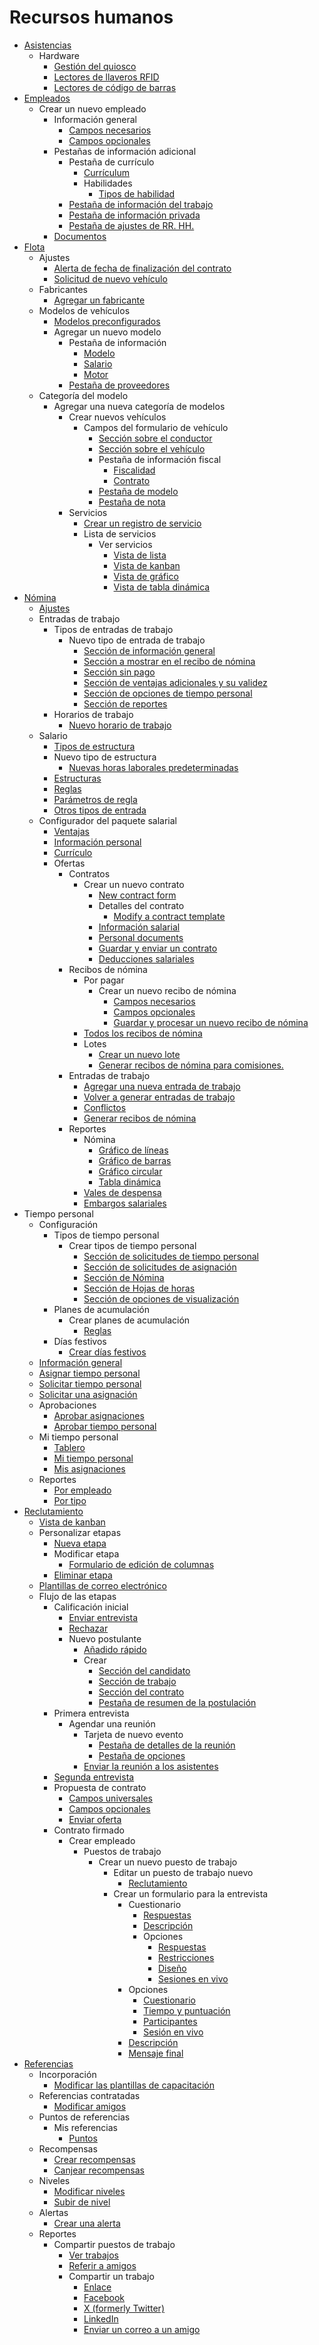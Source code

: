 # Recursos humanos

  * [Asistencias](hr/attendances)
    * Hardware
      * [Gestión del quiosco](hr/attendances/hardware#kiosk-management)
      * [Lectores de llaveros RFID](hr/attendances/hardware#rfid-key-fob-readers)
      * [Lectores de código de barras](hr/attendances/hardware#barcode-scanners)
  * [Empleados](hr/employees)
    * Crear un nuevo empleado
      * Información general
        * [Campos necesarios](hr/employees/new_employee#required-fields)
        * [Campos opcionales](hr/employees/new_employee#optional-fields)
      * Pestañas de información adicional
        * Pestaña de currículo
          * [Currículum](hr/employees/new_employee#resume)
          * Habilidades
            * [Tipos de habilidad](hr/employees/new_employee#skill-types)
        * [Pestaña de información del trabajo](hr/employees/new_employee#work-information-tab)
        * [Pestaña de información privada](hr/employees/new_employee#private-information-tab)
        * [Pestaña de ajustes de RR. HH.](hr/employees/new_employee#hr-settings-tab)
      * [Documentos](hr/employees/new_employee#documents)
  * [Flota](hr/fleet)
    * Ajustes
      * [Alerta de fecha de finalización del contrato](hr/fleet#end-date-contract-alert)
      * [Solicitud de nuevo vehículo](hr/fleet#new-vehicle-request)
    * Fabricantes
      * [Agregar un fabricante](hr/fleet#add-a-manufacturer)
    * Modelos de vehículos
      * [Modelos preconfigurados](hr/fleet#preconfigured-models)
      * Agregar un nuevo modelo
        * Pestaña de información
          * [Modelo](hr/fleet#model)
          * [Salario](hr/fleet#salary)
          * [Motor](hr/fleet#engine)
        * [Pestaña de proveedores](hr/fleet#vendors-tab)
    * Categoría del modelo
      * Agregar una nueva categoría de modelos
        * Crear nuevos vehículos
          * Campos del formulario de vehículo
            * [Sección sobre el conductor](hr/fleet/new_vehicle#driver-section)
            * [Sección sobre el vehículo](hr/fleet/new_vehicle#vehicle-section)
            * Pestaña de información fiscal
              * [Fiscalidad](hr/fleet/new_vehicle#fiscality)
              * [Contrato](hr/fleet/new_vehicle#contract)
            * [Pestaña de modelo](hr/fleet/new_vehicle#model-tab)
            * [Pestaña de nota](hr/fleet/new_vehicle#note-tab)
        * Servicios
          * [Crear un registro de servicio](hr/fleet/service#create-a-service-record)
          * Lista de servicios
            * Ver servicios
              * [Vista de lista](hr/fleet/service#list-view)
              * [Vista de kanban](hr/fleet/service#kanban-view)
              * [Vista de gráfico](hr/fleet/service#graph-view)
              * [Vista de tabla dinámica](hr/fleet/service#pivot-view)
  * [Nómina](hr/payroll)
    * [Ajustes](hr/payroll#settings)
    * Entradas de trabajo
      * Tipos de entradas de trabajo
        * Nuevo tipo de entrada de trabajo
          * [Sección de información general](hr/payroll#general-information-section)
          * [Sección a mostrar en el recibo de nómina](hr/payroll#display-in-payslip-section)
          * [Sección sin pago](hr/payroll#unpaid-section)
          * [Sección de ventajas adicionales y su validez](hr/payroll#valid-for-advantages-section)
          * [Sección de opciones de tiempo personal](hr/payroll#time-off-options-section)
          * [Sección de reportes](hr/payroll#reporting-section)
      * Horarios de trabajo
        * [Nuevo horario de trabajo](hr/payroll#new-working-schedule)
    * Salario
      * [Tipos de estructura](hr/payroll#structure-types)
      * Nuevo tipo de estructura
        * [Nuevas horas laborales predeterminadas](hr/payroll#new-default-working-hours)
      * [Estructuras](hr/payroll#structures)
      * [Reglas](hr/payroll#rules)
      * [Parámetros de regla](hr/payroll#rule-parameters)
      * [Otros tipos de entrada](hr/payroll#other-input-types)
    * Configurador del paquete salarial
      * [Ventajas](hr/payroll#advantages)
      * [Información personal](hr/payroll#personal-info)
      * [Currículo](hr/payroll#resume)
      * Ofertas
        * Contratos
          * Crear un nuevo contrato
            * [New contract form](hr/payroll/contracts#new-contract-form)
            * Detalles del contrato
              * [Modify a contract template](hr/payroll/contracts#modify-a-contract-template)
            * [Información salarial](hr/payroll/contracts#salary-information)
            * [Personal documents](hr/payroll/contracts#personal-documents)
            * [Guardar y enviar un contrato](hr/payroll/contracts#save-and-send-the-contract)
            * [Deducciones salariales](hr/payroll/contracts#salary-attachments)
        * Recibos de nómina
          * Por pagar
            * Crear un nuevo recibo de nómina
              * [Campos necesarios](hr/payroll/payslips#required-fields)
              * [Campos opcionales](hr/payroll/payslips#optional-fields)
              * [Guardar y procesar un nuevo recibo de nómina](hr/payroll/payslips#save-and-process-new-payslip)
          * [Todos los recibos de nómina](hr/payroll/payslips#all-payslips)
          * Lotes
            * [Crear un nuevo lote](hr/payroll/payslips#create-a-new-batch)
            * [Generar recibos de nómina para comisiones.](hr/payroll/payslips#generate-commission-payslips)
        * Entradas de trabajo
          * [Agregar una nueva entrada de trabajo](hr/payroll/work_entries#adding-a-new-work-entry)
          * [Volver a generar entradas de trabajo](hr/payroll/work_entries#regenerate-work-entries)
          * [Conflictos](hr/payroll/work_entries#conflicts)
          * [Generar recibos de nómina](hr/payroll/work_entries#generating-payslips)
        * Reportes
          * Nómina
            * [Gráfico de líneas](hr/payroll/reporting#line-chart)
            * [Gráfico de barras](hr/payroll/reporting#bar-chart)
            * [Gráfico circular](hr/payroll/reporting#pie-chart)
            * [Tabla dinámica](hr/payroll/reporting#pivot-table)
          * [Vales de despensa](hr/payroll/reporting#meal-vouchers)
          * [Embargos salariales](hr/payroll/reporting#attachment-of-salary)
  * Tiempo personal
    * Configuración
      * Tipos de tiempo personal
        * Crear tipos de tiempo personal
          * [Sección de solicitudes de tiempo personal](hr/time_off#time-off-requests-section)
          * [Sección de solicitudes de asignación](hr/time_off#allocation-requests-section)
          * [Sección de Nómina](hr/time_off#payroll-section)
          * [Sección de Hojas de horas](hr/time_off#timesheets-section)
          * [Sección de opciones de visualización](hr/time_off#display-option-section)
      * Planes de acumulación
        * Crear planes de acumulación
          * [Reglas](hr/time_off#rules)
      * Días festivos
        * [Crear días festivos](hr/time_off#create-public-holiday)
    * [Información general](hr/time_off#overview)
    * [Asignar tiempo personal](hr/time_off#allocate-time-off)
    * [Solicitar tiempo personal](hr/time_off#request-time-off)
    * [Solicitar una asignación](hr/time_off#request-allocation)
    * Aprobaciones
      * [Aprobar asignaciones](hr/time_off#approve-allocations)
      * [Aprobar tiempo personal](hr/time_off#approve-time-off)
    * Mi tiempo personal
      * [Tablero](hr/time_off#dashboard)
      * [Mi tiempo personal](hr/time_off#id1)
      * [Mis asignaciones](hr/time_off#my-allocations)
    * Reportes
      * [Por empleado](hr/time_off#by-employee)
      * [Por tipo](hr/time_off#by-type)
  * [Reclutamiento](hr/recruitment)
    * [Vista de kanban](hr/recruitment#kanban-view)
    * Personalizar etapas
      * [Nueva etapa](hr/recruitment#new-stage)
      * Modificar etapa
        * [Formulario de edición de columnas](hr/recruitment#edit-column-form)
      * [Eliminar etapa](hr/recruitment#delete-stage)
    * [Plantillas de correo electrónico](hr/recruitment#email-templates)
    * Flujo de las etapas
      * Calificación inicial
        * [Enviar entrevista](hr/recruitment#send-interview)
        * [Rechazar](hr/recruitment#refuse)
        * Nuevo postulante
          * [Añadido rápido](hr/recruitment#quick-add)
          * Crear
            * [Sección del candidato](hr/recruitment#applicant-section)
            * [Sección de trabajo](hr/recruitment#job-section)
            * [Sección del contrato](hr/recruitment#contract-section)
            * [Pestaña de resumen de la postulación](hr/recruitment#application-summary-tab)
      * Primera entrevista
        * Agendar una reunión
          * Tarjeta de nuevo evento
            * [Pestaña de detalles de la reunión](hr/recruitment#meeting-details-tab)
            * [Pestaña de opciones](hr/recruitment#options-tab)
          * [Enviar la reunión a los asistentes](hr/recruitment#send-meeting-to-attendees)
      * [Segunda entrevista](hr/recruitment#second-interview)
      * Propuesta de contrato
        * [Campos universales](hr/recruitment#universal-fields)
        * [Campos opcionales](hr/recruitment#optional-fields)
        * [Enviar oferta](hr/recruitment#send-offer)
      * Contrato firmado
        * Crear empleado
          * Puestos de trabajo
            * Crear un nuevo puesto de trabajo
              * Editar un puesto de trabajo nuevo
                * [Reclutamiento](hr/recruitment/new_job#recruitment)
              * Crear un formulario para la entrevista
                * Cuestionario
                  * [Respuestas](hr/recruitment/new_job#answers)
                  * [Descripción](hr/recruitment/new_job#description)
                  * Opciones
                    * [Respuestas](hr/recruitment/new_job#id1)
                    * [Restricciones](hr/recruitment/new_job#constraints)
                    * [Diseño](hr/recruitment/new_job#layout)
                    * [Sesiones en vivo](hr/recruitment/new_job#live-sessions)
                * Opciones
                  * [Cuestionario](hr/recruitment/new_job#id3)
                  * [Tiempo y puntuación](hr/recruitment/new_job#time-scoring)
                  * [Participantes](hr/recruitment/new_job#participants)
                  * [Sesión en vivo](hr/recruitment/new_job#live-session)
                * [Descripción](hr/recruitment/new_job#id4)
                * [Mensaje final](hr/recruitment/new_job#end-message)
  * [Referencias](hr/referrals)
    * Incorporación
      * [Modificar las plantillas de capacitación](hr/referrals#modifying-onboarding-slides)
    * Referencias contratadas
      * [Modificar amigos](hr/referrals#modify-friends)
    * Puntos de referencias
      * Mis referencias
        * [Puntos](hr/referrals#points)
    * Recompensas
      * [Crear recompensas](hr/referrals#create-rewards)
      * [Canjear recompensas](hr/referrals#redeem-rewards)
    * Niveles
      * [Modificar niveles](hr/referrals#modify-levels)
      * [Subir de nivel](hr/referrals#level-up)
    * Alertas
      * [Crear una alerta](hr/referrals#create-an-alert)
    * Reportes
      * Compartir puestos de trabajo
        * [Ver trabajos](hr/referrals/share_jobs#view-jobs)
        * [Referir a amigos](hr/referrals/share_jobs#refer-friends)
        * Compartir un trabajo
          * [Enlace](hr/referrals/share_jobs#link)
          * [Facebook](hr/referrals/share_jobs#facebook)
          * [X (formerly Twitter)](hr/referrals/share_jobs#x-formerly-twitter)
          * [LinkedIn](hr/referrals/share_jobs#linkedin)
          * [Enviar un correo a un amigo](hr/referrals/share_jobs#email-a-friend)

